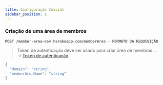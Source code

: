 ```yaml
---
title: Configuração Inicial
sidebar_position: 1
---
```


### Criação de uma área de membros

`POST /member-area-dev.herokuapp.com/memberArea - FORMATO DA REQUISIÇÃO`

> Token de autenticação deve ser usado para criar área de membros. . → [Token de autenticação](/abmexmembers-doc/docs/token-acess/token-auth)


```ts
{
  "domain": "string",
  "memberAreaName": "string"
}
```

